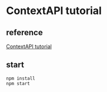 # ContextAPI tutorial

## reference
[ContextAPI tutorial](https://velopert.com/3606)
## start
```
npm install
npm start
```
